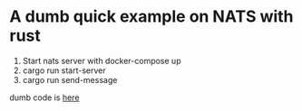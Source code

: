 # A dumb quick example on NATS with rust

1. Start nats server with docker-compose up
2. cargo run start-server
3. cargo run send-message


dumb code is [here](./src/main.rs)